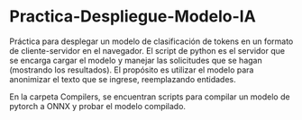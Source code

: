 # Practica-Despliegue-Modelo-IA
Práctica para desplegar un modelo de clasificación de tokens en un formato de cliente-servidor en el navegador. El script de python es el servidor que se encarga cargar el modelo y manejar las solicitudes que se hagan (mostrando los resultados). El propósito es utilizar el modelo para anonimizar el texto que se ingrese, reemplazando entidades.

En la carpeta Compilers, se encuentran scripts para compilar un modelo de pytorch a ONNX y probar el modelo compilado. 
